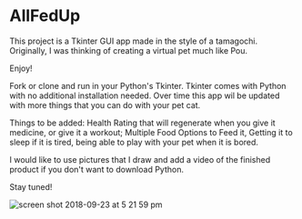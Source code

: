 # AllFedUp
This project is a Tkinter GUI app made in the style of a tamagochi. Originally, I was thinking of creating a virtual pet much like Pou.

Enjoy!

Fork or clone and run in your Python's Tkinter. Tkinter comes with Python with no additional installation needed. Over time this app wil be updated with more things that you can do with your pet cat. 

Things to be added: Health Rating that will regenerate when you give it medicine, or give it a workout; Multiple Food Options to Feed it, Getting it to sleep if it is tired, being able to play with your pet when it is bored.

I would like to use pictures that I draw and add a video of the finished product if you don't want to download Python.

Stay tuned!

![screen shot 2018-09-23 at 5 21 59 pm](https://user-images.githubusercontent.com/26418542/45934619-57be1300-bf55-11e8-9a26-f2dda114127b.png)
